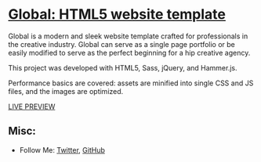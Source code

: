 # [Global: HTML5 website template](https://haitham8888.github.io/PortfolioVillo/)

Global is a modern and sleek website template crafted for professionals in the creative industry. Global can serve as a single page portfolio or be easily modified to serve as the perfect beginning for a hip creative agency.

This project was developed with HTML5, Sass, jQuery, and Hammer.js.

Performance basics are covered: assets are minified into single CSS and JS files, and the images are optimized.

[LIVE PREVIEW](https://haitham8888.github.io/PortfolioVillo/)

## Misc:

* Follow Me: [Twitter](https://twitter.com/_Villo0), [GitHub](https://github.com/Haitham8888)

